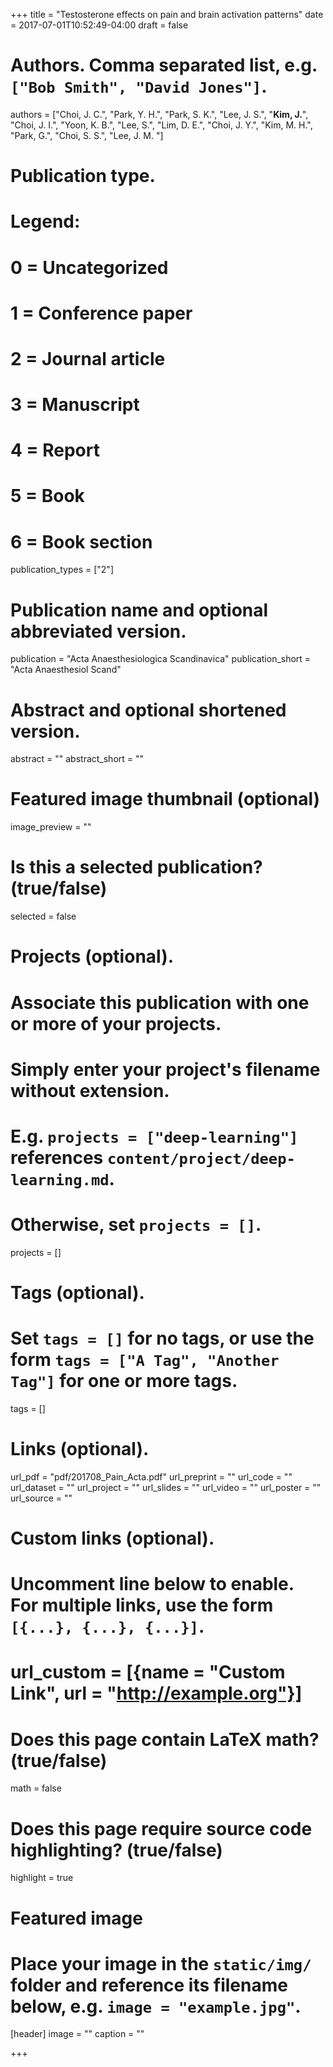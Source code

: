 +++
title = "Testosterone effects on pain and brain activation patterns"
date = 2017-07-01T10:52:49-04:00
draft = false

# Authors. Comma separated list, e.g. `["Bob Smith", "David Jones"]`.
authors = ["Choi, J. C.", "Park, Y. H.", "Park, S. K.", "Lee, J. S.", "**Kim, J.**", "Choi, J. I.", "Yoon, K. B.", "Lee, S.", "Lim, D. E.", "Choi, J. Y.", "Kim, M. H.", "Park, G.", "Choi, S. S.", "Lee, J. M. "]

# Publication type.
# Legend:
# 0 = Uncategorized
# 1 = Conference paper
# 2 = Journal article
# 3 = Manuscript
# 4 = Report
# 5 = Book
# 6 = Book section
publication_types = ["2"]

# Publication name and optional abbreviated version.
publication = "Acta Anaesthesiologica Scandinavica"
publication_short = "Acta Anaesthesiol Scand"

# Abstract and optional shortened version.
abstract = ""
abstract_short = ""

# Featured image thumbnail (optional)
image_preview = ""

# Is this a selected publication? (true/false)
selected = false

# Projects (optional).
#   Associate this publication with one or more of your projects.
#   Simply enter your project's filename without extension.
#   E.g. `projects = ["deep-learning"]` references `content/project/deep-learning.md`.
#   Otherwise, set `projects = []`.
projects = []

# Tags (optional).
#   Set `tags = []` for no tags, or use the form `tags = ["A Tag", "Another Tag"]` for one or more tags.
tags = []

# Links (optional).
url_pdf = "pdf/201708_Pain_Acta.pdf"
url_preprint = ""
url_code = ""
url_dataset = ""
url_project = ""
url_slides = ""
url_video = ""
url_poster = ""
url_source = ""

# Custom links (optional).
#   Uncomment line below to enable. For multiple links, use the form `[{...}, {...}, {...}]`.
# url_custom = [{name = "Custom Link", url = "http://example.org"}]

# Does this page contain LaTeX math? (true/false)
math = false

# Does this page require source code highlighting? (true/false)
highlight = true

# Featured image
# Place your image in the `static/img/` folder and reference its filename below, e.g. `image = "example.jpg"`.
[header]
image = ""
caption = ""

+++
